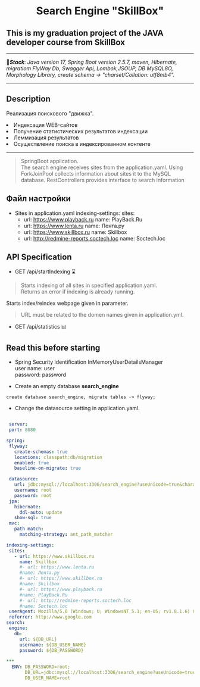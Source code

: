 
# <h1 align="center">Search Engine "SkillBox"</h1>

## This is my graduation project of the JAVA developer course from SkillBox
***

📄<b>_Stack_</b>:
_Java version 17, Spring Boot version 2.5.7, maven, Hibernate, migratiom FlyWay Db, Swagger Api, Lombok,JSOUP,
DB MySQL8O, Morphology Library, create schema -> "charset/Collation: utf8mb4"._

***

## Description
Реализация поискового "движка".
<li>Индексация WEB-сайтов</li>
<li>Получение статистических результатов индексации</li>
<li>Леммизация результатов</li>
<li>Осуществление поиска в индексированном контенте</li>

***

> SpringBoot application. <br>
> The search engine receives sites from the application.yaml. Using ForkJoinPool collects
> information about sites
> it to the MySQL database. RestControllers provides interface to search information


## Файл настройки
- Sites in application.yaml
 indexing-settings:
   sites:
     - url: https://www.playback.ru
       name: PlayBack.Ru
     - url: https://www.lenta.ru
       name: Лента.ру
     - url: https://www.skillbox.ru
       name: Skillbox
     - url: http://redmine-reports.soctech.loc
       name: Soctech.loc

## API Specification

* GET /api/startIndexing  ⌛

> Starts indexing of all sites in specified application.yaml. <br>
> Returns an error if indexing is already running.

 Starts index/reindex webpage given in parameter.
> URL must be related to the domen names given in application.yml.

* GET /api/statistics 📊

## Read this before starting

- Spring Security identification InMemoryUserDetailsManager <br>
  user name: user <br>
  password: password


- Create an empty database **search_engine**
 ``` roomsql
create database search_engine, migrate tables -> flyway;
 ```

- Change the datasource setting in application.yaml.
 ``` yaml

  server:
  port: 8080

spring:
  flyway:
    create-schemas: true
    locations: classpath:db/migration
    enabled: true
    baseline-on-migrate: true

  datasource:
    url: jdbc:mysql://localhost:3306/search_engine?useUnicode=true&characterEncoding=utf8&useSSL=false&serverTimezone=UTC&allowPublicKeyRetrieval=true
    username: root
    password: root
  jpa:
    hibernate:
      ddl-auto: update
    show-sql: true
  mvc:
    path match:
      matching-strategy: ant_path_matcher

indexing-settings:
  sites:
    - url: https://www.skillbox.ru
      name: Skillbox
      #- url: https://www.lenta.ru
      #name: Лента.ру
      #- url: https://www.skillbox.ru
      #name: Skillbox
      #- url: https://www.playback.ru
      #name: PlayBack.Ru
      #- url: http://redmine-reports.soctech.loc
      #name: Soctech.loc
  userAgent: Mozilla/5.0 (Windows; U; WindowsNT 5.1; en-US; rv1.8.1.6) Gecko/20070725 Firefox/2.0.0.6
  referrer: http://www.google.com
search:
  engine:
    db:
      url: ${DB_URL}
      username: ${DB_USER_NAME}
      password: ${DB_PASSWORD}
      
***   
   ENV: DB_PASSWORD=root;
        DB_URL=jdbc:mysql://localhost:3306/search_engine?useUnicode=true&characterEncoding=utf8&useSSL=false&serverTimezone=UTC&allowPublicKeyRetrieval=true;
        DB_USER_NAME=root
      

